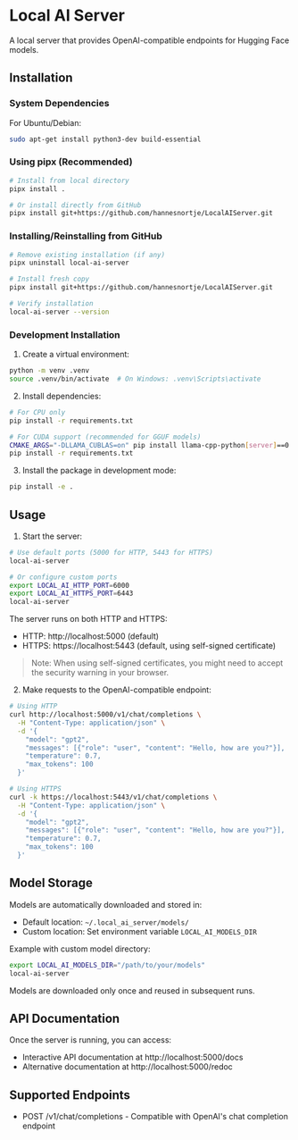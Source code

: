 # Local AI Server

A local server that provides OpenAI-compatible endpoints for Hugging Face models.

## Installation

### System Dependencies
For Ubuntu/Debian:
```bash
sudo apt-get install python3-dev build-essential
```

### Using pipx (Recommended)
```bash
# Install from local directory
pipx install .

# Or install directly from GitHub
pipx install git+https://github.com/hannesnortje/LocalAIServer.git
```

### Installing/Reinstalling from GitHub
```bash
# Remove existing installation (if any)
pipx uninstall local-ai-server

# Install fresh copy
pipx install git+https://github.com/hannesnortje/LocalAIServer.git

# Verify installation
local-ai-server --version
```

### Development Installation

1. Create a virtual environment:
```bash
python -m venv .venv
source .venv/bin/activate  # On Windows: .venv\Scripts\activate
```

2. Install dependencies:
```bash
# For CPU only
pip install -r requirements.txt

# For CUDA support (recommended for GGUF models)
CMAKE_ARGS="-DLLAMA_CUBLAS=on" pip install llama-cpp-python[server]==0.2.27
pip install -r requirements.txt
```

3. Install the package in development mode:
```bash
pip install -e .
```

## Usage

1. Start the server:
```bash
# Use default ports (5000 for HTTP, 5443 for HTTPS)
local-ai-server

# Or configure custom ports
export LOCAL_AI_HTTP_PORT=6000
export LOCAL_AI_HTTPS_PORT=6443
local-ai-server
```

The server runs on both HTTP and HTTPS:
- HTTP: http://localhost:5000 (default)
- HTTPS: https://localhost:5443 (default, using self-signed certificate)

> Note: When using self-signed certificates, you might need to accept the security warning in your browser.

2. Make requests to the OpenAI-compatible endpoint:
```bash
# Using HTTP
curl http://localhost:5000/v1/chat/completions \
  -H "Content-Type: application/json" \
  -d '{
    "model": "gpt2",
    "messages": [{"role": "user", "content": "Hello, how are you?"}],
    "temperature": 0.7,
    "max_tokens": 100
  }'

# Using HTTPS
curl -k https://localhost:5443/v1/chat/completions \
  -H "Content-Type: application/json" \
  -d '{
    "model": "gpt2",
    "messages": [{"role": "user", "content": "Hello, how are you?"}],
    "temperature": 0.7,
    "max_tokens": 100
  }'
```

## Model Storage

Models are automatically downloaded and stored in:
- Default location: `~/.local_ai_server/models/`
- Custom location: Set environment variable `LOCAL_AI_MODELS_DIR`

Example with custom model directory:
```bash
export LOCAL_AI_MODELS_DIR="/path/to/your/models"
local-ai-server
```

Models are downloaded only once and reused in subsequent runs.

## API Documentation

Once the server is running, you can access:
- Interactive API documentation at http://localhost:5000/docs
- Alternative documentation at http://localhost:5000/redoc

## Supported Endpoints

- POST /v1/chat/completions - Compatible with OpenAI's chat completion endpoint
